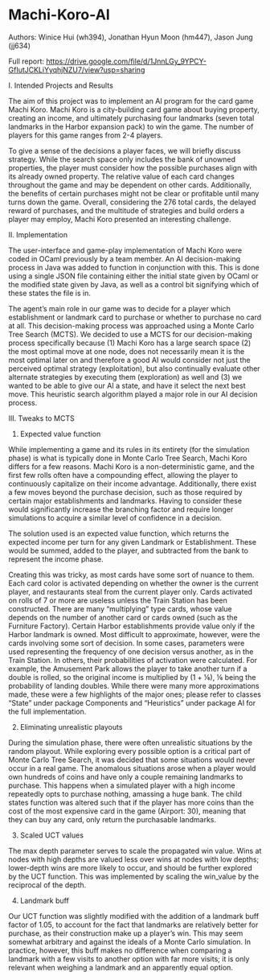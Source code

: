 # Machi-Koro-AI

Authors: Winice Hui (wh394), Jonathan Hyun Moon (hm447), Jason Jung (jj634)

Full report: https://drive.google.com/file/d/1JnnLGy_9YPCY-GfIutJCKLiYyqhjNZU7/view?usp=sharing


I. Intended Projects and Results

The aim of this project was to implement an AI program for the card game Machi Koro. Machi Koro is a city-building card
game about buying property, creating an income, and ultimately purchasing four landmarks (seven total landmarks in the
Harbor expansion pack) to win the game. The number of players for this game ranges from 2-4 players.

To give a sense of the decisions a player faces, we will briefly discuss strategy. While the search space only includes
the bank of unowned properties, the player must consider how the possible purchases align with its already owned property.
The relative value of each card changes throughout the game and may be dependent on other cards. Additionally, the benefits
of certain purchases might not be clear or profitable until many turns down the game. Overall, considering the 276 total
cards, the delayed reward of purchases, and the multitude of strategies and build orders a player may employ, Machi Koro
presented an interesting challenge. 

II. Implementation

The user-interface and game-play implementation of Machi Koro were coded in OCaml previously by a team member. An AI
decision-making process in Java was added to function in conjunction with this. This is done using a single JSON file
containing either the initial state given by OCaml or the modified state given by Java, as well as a control bit signifying
which of these states the file is in.

The agent’s main role in our game was to decide for a player which establishment or landmark card to purchase or whether to
purchase no card at all. This decision-making process was approached using a Monte Carlo Tree Search (MCTS). We decided to
use a MCTS for our decision-making process specifically because (1) Machi Koro has a large search space (2) the most optimal
move at one node, does not necessarily mean it is the most optimal later on and therefore a good AI would consider not just
the perceived optimal strategy (exploitation), but also continually evaluate other alternate strategies by executing them
(exploration) as well and (3) we wanted to be able to give our AI a state, and have it select the next best move. This
heuristic search algorithm played a major role in our AI decision process.


III. Tweaks to MCTS

1. Expected value function

While implementing a game and its rules in its entirety (for the simulation phase) is what is typically done in Monte Carlo
Tree Search, Machi Koro differs for a few reasons. Machi Koro is a non-deterministic game, and the first few rolls often have
a compounding effect, allowing the player to continuously capitalize on their income advantage. Additionally, there exist a
few moves beyond the purchase decision, such as those required by certain major establishments and landmarks. Having to
consider these would significantly increase the branching factor and require longer simulations to acquire a similar level of
confidence in a decision.

The solution used is an expected value function, which returns the expected income per turn for any given Landmark or
Establishment. These would be summed, added to the player, and subtracted from the bank to represent the income phase.

Creating this was tricky, as most cards have some sort of nuance to them. Each card color is activated depending on whether
the owner is the current player, and restaurants steal from the current player only. Cards activated on rolls of 7 or more
are useless unless the Train Station has been constructed. There are many “multiplying” type cards, whose value depends on
the number of another card or cards owned (such as the Furniture Factory). Certain Harbor establishments provide value only
if the Harbor landmark is owned. Most difficult to approximate, however, were the cards involving some sort of decision. In
some cases, parameters were used representing the frequency of one decision versus another, as in the Train Station. In
others, their probabilities of activation were calculated. For example, the Amusement Park allows the player to take
another turn if a double is rolled, so the original income is multiplied by (1 + ⅙), ⅙ being the probability of landing
doubles. While there were many more approximations made, these were a few highlights of the major ones; please refer to
classes “State” under package Components and “Heuristics” under package AI for the full implementation.

2. Eliminating unrealistic playouts

During the simulation phase, there were often unrealistic situations by the random playout. While exploring every possible
option is a critical part of Monte Carlo Tree Search, it was decided that some situations would never occur in a real
game. The anomalous situations arose when a player would own hundreds of coins and have only a couple remaining landmarks to
purchase. This happens when a simulated player with a high income repeatedly opts to purchase nothing, amassing a huge bank.
The child states function was altered such that if the player has more coins than the cost of the most expensive card in the
game (Airport: 30), meaning that they can buy any card, only return the purchasable landmarks.

3. Scaled UCT values

The max depth parameter serves to scale the propagated win value. Wins at nodes with high depths are valued less over wins at
nodes with low depths; lower-depth wins are more likely to occur, and should be further explored by the UCT function. This
was implemented by scaling the win_value by the reciprocal of the depth.

4. Landmark buff

Our UCT function was slightly modified with the addition of a landmark buff factor of 1.05, to account for the fact that
landmarks are relatively better for purchase, as their construction make up a player’s win. This may seem somewhat arbitrary
and against the ideals of a Monte Carlo simulation. In practice, however, this buff makes no difference when comparing a
landmark with a few visits to another option with far more visits; it is only relevant when weighing a landmark and an
apparently equal option.
